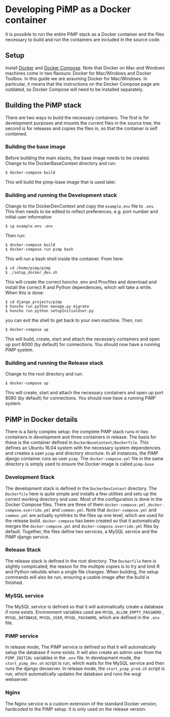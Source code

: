 Developing PiMP as a Docker container
=====================================

It is possible to run the entire PiMP stack as a Docker container and the
files necessary to build and run the containers are included in the
source code.

Setup
-----
Install [Docker](https://www.docker.com/products/overview) and
[Docker Compose](https://docs.docker.com/compose/). Note that Docker on Mac
and Windows machines come in two flavours: Docker for Mac/Windows and Docker
Toolbox. In this guide we are assuming Docker for Mac/Windows. In particular,
it means that the instructions on the Docker Compose page are outdated, so
Docker Compose will need to be installed separately.

Building the PiMP stack
-----------------------
There are two ways to build the necessary containers. The first is for
development purposes and mounts the current files in the source tree; the
second is for releases and copies the files in, so that the container is
self contained.

### Building the base image ###
Before building the main stacks, the base image needs to be created. Change
to the DockerBaseContext directory and run:

    $ docker-compose build

This will build the pimp-base image that is used later.

### Building and running the Development stack ###
Change to the DockerDevContext and copy the ```example.env``` file to ```.env```.
This then needs to be edited to reflect preferences, e.g. port number and
initial user information

    $ cp example.env .env

Then run:

    $ docker-compose build
    $ docker-compose run pimp bash

This will run a bash shell inside the container. From here:

    $ cd /home/pimp/pimp
    $ ./setup_docker_dev.sh

This will create the correct honcho .env and Procfiles and download
and install the correct R and Python dependencies, which will take a while.
When this is done:

    $ cd django_projects/pimp
    $ honcho run python manage.py migrate
    $ honcho run python setupInitialUser.py

you can exit the shell to get back to your own machine.
Then, run:

    $ docker-compose up

This will build, create, start and attach the necessary containers and open
up port 8000 (by default) for connections. You should now have a running
PiMP system.

### Building and running the Release stack ###
Change to the root directory and run:

    $ docker-compose up

This will create, start and attach the necessary containers and open
up port 8080 (by default) for connections. You should now have a running
PiMP system.

PiMP in Docker details
----------------------
There is a fairly complex setup: the complete PiMP stack runs in two containers
in development and three containers in release. The basis for these is the
container defined in ```DockerBaseContext/Dockerfile```. This defines an
Ubuntu 16.04 system with the necessary system dependencies and creates a
user ```pimp``` and directory structure. In all instances, the PiMP django
container runs as user ```pimp```. The ```docker-compose.yml``` file in the
same directory is simply used to ensure the Docker image is
called ```pimp-base```

### Development Stack ###
The development stack is defined in the ```DockerDevContext``` directory.
The ```Dockerfile``` here is quite simple and installs a few utilities and sets
up the correct working directory and user. Most of the configuration is done
in the Docker Compose files. There are three of them ```docker-compose.yml```
,```docker-compose.override.yml``` and ```common.yml```. Note
that ```docker-compose.yml``` and ```common.yml``` are actually symlinks to the
files up one level, which are used for the release build. ```docker-compose```
has been created so that it automatically merges the ```docker-compose.yml```
and ```docker-compose.override.yml``` files by default. Together, the files
define two services, a MySQL service and the PiMP django service.

### Release Stack ###
The release stack is defined in the root directory. The ```Dockerfile``` here
is slightly complicated; the reason for the multiple copies is to try
and limit R and Python rebuilds when a single file changes. When building,
the setup commands will also be run, ensuring a usable image after the build
is finished.

### MySQL service ###
The MySQL service is defined so that it will automatically create a database
if none exists. Environment variables used are ```MYSQL_ALLOW_EMPTY_PASSWORD```
, ```MYSQL_DATABASE```, ```MYSQL_USER```, ```MYSQL_PASSWORD```, which are
defined in the ```.env``` file.

### PiMP service ###
In release mode, The PiMP service is defined so that it will automatically
setup the database if none exists. It will also create an admin user from
the ```PIMP_INITIAL``` variables in the ```.env``` file. In development mode,
the ```start_pimp_dev.sh``` script is run, which waits for the MySQL service
and then runs the django devserver. In release mode,
the ```start_pimp_prod.sh``` script is run, which automatically updates the
database and runs the wsgi webserver.

### Nginx ###
The Nginx service is a custom extension of the standard Docker version,
hardcoded to the PiMP setup. It is only used on the release version.
